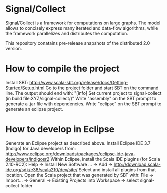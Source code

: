 Signal/Collect
==============

Signal/Collect is a framework for computations on large graphs. The model allows to concisely express many iterated and data-flow algorithms, while the framework parallelizes and distributes the computation.

This repository conatains pre-release snapshots of the distributed 2.0 version.

# How to compile the project #
Install SBT: http://www.scala-sbt.org/release/docs/Getting-Started/Setup.html
Go to the project folder and start SBT on the command line. The output should end with:
"[info] Set current project to signal-collect (in build file:XYZ/signal-collect/)"
Write "assembly" on the SBT prompt to generate a .jar file with dependencies.
Write "eclipse" on the SBT prompt to generate an eclipse project.

# How to develop in Eclipse #
Generate an Eclipse project as described above.
Install Eclipse IDE 3.7 (Indigo) for Java developers from: http://www.eclipse.org/downloads/packages/eclipse-ide-java-developers/indigosr2
Within Eclipse, install the Scala IDE plugins (for Scala 2.10-RC2): Help -> Install New Software ... -> Add -> http://download.scala-ide.org/sdk/e38/scala210/dev/site/
Select and install all plugins from that location.
Open the Scala project that was generated by SBT with: File -> Import... -> General -> Existing Projects into Workspace -> select signal-collect folder
